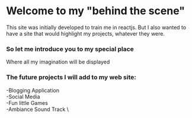 # Welcome to my "behind the scene" 

This site was initially developed to train me in reactjs. But I also wanted to have a site that would highlight my projects, whatever they were.

### So let me introduce you to my special place
Where all my imagination will be displayed

### The future projects I will add to my web site:

  -Blogging Application \
  -Social Media \
  -Fun little Games \
  -Ambiance Sound Track \
